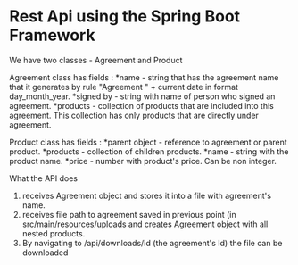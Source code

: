 # Rest Api using the Spring Boot Framework

We have two classes - Agreement and Product

Agreement class has fields :
*name - string that has the agreement name that it generates by rule "Agreement " + current date in format day_month_year.
*signed by - string with name of person who signed an agreement.
*products - collection of products that are included into this agreement. 
				This collection has only products that are directly under agreement.
        
Product class has fields :
	*parent object - reference to agreement or parent product.
	*products - collection of children products.
	*name - string with the product name.
	*price - number with product's price. Can be non integer.

What the API does 
  1) receives Agreement object and stores it into a file with agreement's name.
  2) receives file path to agreement saved in previous point (in src/main/resources/uploads and creates Agreement object with all nested products. 
  3) By navigating to /api/downloads/Id (the agreement's Id) the file can be downloaded

